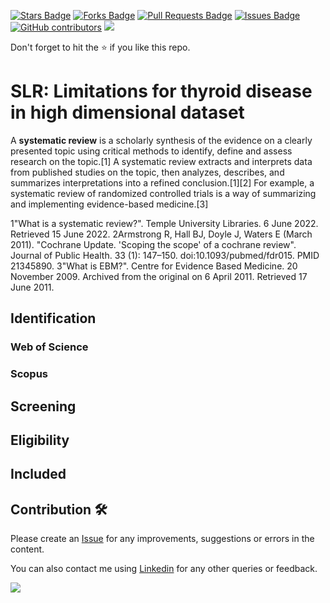 <a href="https://github.com/drshahizan/research-material/stargazers"><img src="https://img.shields.io/github/stars/drshahizan/research-material" alt="Stars Badge"/></a>
<a href="https://github.com/drshahizan/research-material/network/members"><img src="https://img.shields.io/github/forks/drshahizan/research-material" alt="Forks Badge"/></a>
<a href="https://github.com/drshahizan/research-material/pulls"><img src="https://img.shields.io/github/issues-pr/drshahizan/research-material" alt="Pull Requests Badge"/></a>
<a href="https://github.com/drshahizan/research-material/issues"><img src="https://img.shields.io/github/issues/drshahizan/research-material" alt="Issues Badge"/></a>
<a href="https://github.com/drshahizan/research-material/graphs/contributors"><img alt="GitHub contributors" src="https://img.shields.io/github/contributors/drshahizan/research-material?color=2b9348"></a>
![](https://visitor-badge.glitch.me/badge?page_id=drshahizan/research-material)

Don't forget to hit the :star: if you like this repo.

# SLR: Limitations for thyroid disease in high dimensional dataset

A **systematic review** is a scholarly synthesis of the evidence on a clearly presented topic using critical methods to identify, define and assess research on the topic.[1] A systematic review extracts and interprets data from published studies on the topic, then analyzes, describes, and summarizes interpretations into a refined conclusion.[1][2] For example, a systematic review of randomized controlled trials is a way of summarizing and implementing evidence-based medicine.[3]

 1"What is a systematic review?". Temple University Libraries. 6 June 2022. Retrieved 15 June 2022.
 2Armstrong R, Hall BJ, Doyle J, Waters E (March 2011). "Cochrane Update. 'Scoping the scope' of a cochrane review". Journal of Public Health. 33 (1): 147–150. doi:10.1093/pubmed/fdr015. PMID 21345890.
3"What is EBM?". Centre for Evidence Based Medicine. 20 November 2009. Archived from the original on 6 April 2011. Retrieved 17 June 2011.
## Identification

### Web of Science

### Scopus

## Screening

## Eligibility

## Included

## Contribution 🛠️
Please create an [Issue](https://github.com/drshahizan/research-material/issues) for any improvements, suggestions or errors in the content.

You can also contact me using [Linkedin](https://www.linkedin.com/in/drshahizan/) for any other queries or feedback.

![](https://visitor-badge.glitch.me/badge?page_id=drshahizan)

